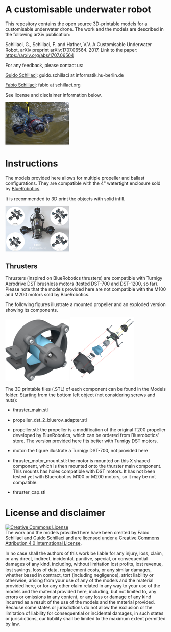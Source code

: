 # A customisable underwater robot
This repository contains the open source 3D-printable models for a customisable underwater drone. The work and the models are described in the following arXiv publication:

Schillaci, G., Schillaci, F. and Hafner, V.V. A Customisable Underwater Robot, arXiv preprint arXiv:1707.06564. 2017. Link to the paper: <a href="https://arxiv.org/abs/1707.06564" target="_blank">https://arxiv.org/abs/1707.06564 </a>

For any feedback, please contact us:

<a href="https://adapt.informatik.hu-berlin.de/schillaci/" target="_blank">Guido Schillaci</a>: guido.schillaci at informatik.hu-berlin.de

<a href="http://www.schillaci.org/" target="_blank">Fabio Schillaci</a>: fabio at schillaci.org

See license and disclaimer information below.

<img src="images/drone.jpg" alt="Drone" style="width: 200px;"/>

# Instructions

The models provided here allows for multiple propeller and ballast configurations. They are compatible with the 4" watertight enclosure sold by <a href="https://www.bluerobotics.com/">BlueRobotics</a>. 

It is recommended to 3D print the objects with solid infill. 


<img src="images/configurations.jpg" alt="Drone" style="width: 200px;"/>

## Thrusters
Thrusters (inspired on BlueRobotics thrusters) are compatible with Turnigy Aerodrive DST brushless motors (tested DST-700 and DST-1200, so far). Please note that the models provided here are not compatible with the M100 and M200 motors sold by BlueRobotics.

The following figures illustrate a mounted propeller and an exploded version showing its components.

<img src="images/thruster_mounted.jpg" alt="Drone" style="width: 200px;"/>

<img src="images/thruster_unmounted.jpg" alt="Drone" style="width: 200px;"/>

The 3D printable files (.STL) of each component can be found in the Models folder. Starting from the bottom left object (not considering screws and nuts):

* thruster_main.stl

* propeller_dst_2_bluerov_adapter.stl

* propeller.stl: the propeller is a modification of the original T200 propeller developed by BlueRobotics, which can be ordered from Bluerobotics' store. The version provided here fits better with Turnigy DST motors.

* motor: the figure illustrate a Turnigy DST-700, not provided here

* thruster_motor_mount.stl: the motor is mounted on this X shaped component, which is then mounted onto the thurster main component. This mounts has holes compatible with DST motors. It has not been tested yet with Bluerobotics M100 or M200 motors, so it may be not compatible.

* thruster_cap.stl

# License and disclaimer
<a rel="license" href="http://creativecommons.org/licenses/by/4.0/"><img alt="Creative Commons License" style="border-width:0" src="https://i.creativecommons.org/l/by/4.0/88x31.png" /></a><br />The work and the models provided here have been created by Fabio Schillaci and Guido Schillaci and are licensed under a <a rel="license" href="http://creativecommons.org/licenses/by/4.0/">Creative Commons Attribution 4.0 International License</a>.

In no case shall the authors of this work be liable for any injury, loss, claim, or any direct, indirect, incidental, punitive, special, or consequential damages of any kind, including, without limitation lost profits, lost revenue, lost savings, loss of data, replacement costs, or any similar damages, whether based in contract, tort (including negligence), strict liability or otherwise, arising from your use of any of the models and the material provided here, or for any other claim related in any way to your use of the models and the material provided here, including, but not limited to, any errors or omissions in any content, or any loss or damage of any kind incurred as a result of the use of the models and the material provided. Because some states or jurisdictions do not allow the exclusion or the limitation of liability for consequential or incidental damages, in such states or jurisdictions, our liability shall be limited to the maximum extent permitted by law.
